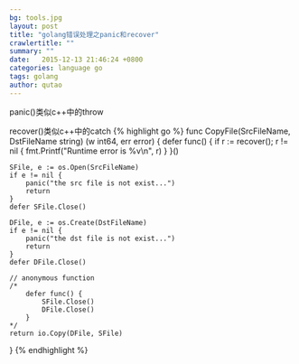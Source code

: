 ```yaml
---
bg: tools.jpg
layout: post
title: "golang错误处理之panic和recover"
crawlertitle: ""
summary: ""
date:   2015-12-13 21:46:24 +0800
categories: language go
tags: golang
author: qutao
---
```


panic()类似c++中的throw

recover()类似c++中的catch
{% highlight go %}
func CopyFile(SrcFileName, DstFileName string) (w int64, err error) {
	defer func() {
		if r := recover(); r != nil {
			fmt.Printf("Runtime error is %v\n", r)
		}
	}()

	SFile, e := os.Open(SrcFileName)
	if e != nil {
		panic("the src file is not exist...")
		return
	}
	defer SFile.Close()

	DFile, e := os.Create(DstFileName)
	if e != nil {
		panic("the dst file is not exist...")
		return
	}
	defer DFile.Close()

	// anonymous function
	/*
		defer func() {
			SFile.Close()
			DFile.Close()
		}
	*/
	return io.Copy(DFile, SFile)
}
{% endhighlight %}
